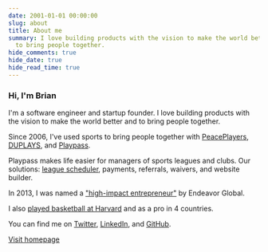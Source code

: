 ```yaml
---
date: 2001-01-01 00:00:00
slug: about
title: About me
summary: I love building products with the vision to make the world better and
  to bring people together.
hide_comments: true
hide_date: true
hide_read_time: true
---
```


### Hi, I'm Brian

I'm a software engineer and startup founder. I love building products with the
vision to make the world better and to bring people together.

Since 2006, I've used sports to bring people together with
[PeacePlayers](https://www.peaceplayersintl.org),
[DUPLAYS](https://duplays.com), and [Playpass](https://playpass.com).

Playpass makes life easier for managers of sports leagues and clubs. Our
solutions:
[league scheduler](https://playpass.com/sports-software/league-scheduler),
payments, referrals, waivers, and website builder.

In 2013, I was named a
["high-impact entrepreneur"](https://endeavor.org/blog/in-the-news/28-high-impact-entrepreneurs-from-12-countries-join-the-endeavor-network-first-entrepreneurs-selected-from-miami-usa-morocco-and-uae/)
by Endeavor Global.

I also
[played basketball at Harvard](https://news.harvard.edu/gazette/story/2001/12/the-big-picture-16-2/)
and as a pro in 4 countries.

You can find me on
[Twitter](https://twitter.com/BrianSigafoos),
[LinkedIn](http://www.linkedin.com/in/sigafoos), and
[GitHub](https://github.com/BrianSigafoos).

<a href="/" class="btn btn-default mt-4">
  Visit homepage
</a>
